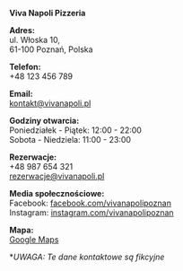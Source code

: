**Viva Napoli Pizzeria**

**Adres:**  
ul. Włoska 10,  
61-100 Poznań, Polska

**Telefon:**  
+48 123 456 789

**Email:**  
kontakt@vivanapoli.pl

**Godziny otwarcia:**  
Poniedziałek - Piątek: 12:00 - 22:00  
Sobota - Niedziela: 11:00 - 23:00

**Rezerwacje:**  
+48 987 654 321  
rezerwacje@vivanapoli.pl

**Media społecznościowe:**  
Facebook: [facebook.com/vivanapolipoznan](https://facebook.com/vivanapolipoznan)  
Instagram: [instagram.com/vivanapolipoznan](https://instagram.com/vivanapolipoznan)

**Mapa:**  
[Google Maps](https://maps.google.com/?q=ul.+Włoska+10,+Poznań,+Polska)


*_UWAGA: Te dane kontaktowe są fikcyjne_ 
